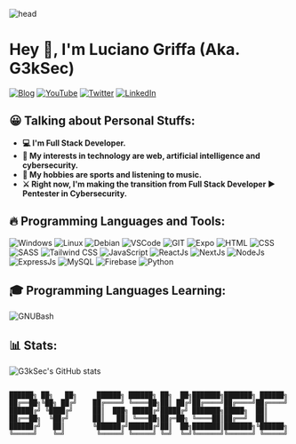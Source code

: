 ![head](https://pbs.twimg.com/profile_banners/1237863390518734848/1684710764/1500x500)

# Hey 👋, I'm Luciano Griffa (Aka. G3kSec)
[![Blog](https://img.shields.io/badge/blog-orange.svg?&style=for-the-badge&logo=blogger&logoColor=white)](https://G3kSec.github.io/)
[![YouTube](https://img.shields.io/badge/youtube-red.svg?&style=for-the-badge&logo=youtube&logoColor=white)](https://www.youtube.com/@G3kSec)
[![Twitter](https://img.shields.io/badge/twitter-blue.svg?&style=for-the-badge&logo=twitter&logoColor=white)](https://twitter.com/G3kSec)
[![LinkedIn](https://img.shields.io/badge/linkedin-blue.svg?&style=for-the-badge&logo=linkedin&logoColor=white)](https://www.linkedin.com/in/lucianogriffa/)

## 😀 Talking about Personal Stuffs:
- **💻 I'm Full Stack Developer.**
- **🤔 My interests in technology are web, artificial intelligence and cybersecurity.**
- **🎸 My hobbies are sports and listening to music.**
- **⚔️ Right now, I'm making the transition from Full Stack Developer ▶️ Pentester in Cybersecurity.**
## 🔥 Programming Languages and Tools:
![Windows](https://img.shields.io/badge/windows-black.svg?&style=for-the-badge&logo=windows&logoColor=blue)
![Linux](https://img.shields.io/badge/Linux-black.svg?&style=for-the-badge&logo=Linux)
![Debian](https://img.shields.io/badge/Debian-black.svg?&style=for-the-badge&logo=debian&logoColor=red)
![VSCode](https://img.shields.io/badge/vscode-black.svg?&style=for-the-badge&logo=visualstudiocode&logoColor=blue)
![GIT](https://img.shields.io/badge/git-black.svg?&style=for-the-badge&logo=git&logoColor=orange)
![Expo](https://img.shields.io/badge/expo-black.svg?&style=for-the-badge&logo=expo&logoColor=white)
![HTML](https://img.shields.io/badge/html-black.svg?&style=for-the-badge&logo=html5&logoColor=orange)
![CSS](https://img.shields.io/badge/css-black.svg?&style=for-the-badge&logo=css3&logoColor=blue)
![SASS](https://img.shields.io/badge/sass-black.svg?&style=for-the-badge&logo=sass&logoColor=pink)
![Tailwind CSS](https://img.shields.io/badge/tailwind-black.svg?&style=for-the-badge&logo=tailwindcss&logoColor=blue)
![JavaScript](https://img.shields.io/badge/javascript-black.svg?&style=for-the-badge&logo=javascript&logoColor=yellow)
![ReactJs](https://img.shields.io/badge/react-black.svg?&style=for-the-badge&logo=react&logoColor=blue)
![NextJs](https://img.shields.io/badge/next.js-black.svg?&style=for-the-badge&logo=next.js&logoColor=white)
![NodeJs](https://img.shields.io/badge/node.js-black.svg?&style=for-the-badge&logo=node.js&logoColor=green)
![ExpressJs](https://img.shields.io/badge/express-black.svg?&style=for-the-badge&logo=express&logoColor=white)
![MySQL](https://img.shields.io/badge/mysql-black.svg?&style=for-the-badge&logo=mysql&logoColor=blue)
![Firebase](https://img.shields.io/badge/firebase-black.svg?&style=for-the-badge&logo=firebase&logoColor=yellow)
![Python](https://img.shields.io/badge/python-black.svg?&style=for-the-badge&logo=python&logoColor=python)
## 🎓 Programming Languages Learning:
![GNUBash](https://img.shields.io/badge/gnubash-black.svg?&style=for-the-badge&logo=gnubash&logoColor=white)
## 📊 Stats:
![G3kSec's GitHub stats](https://github-profile-summary-cards.vercel.app/api/cards/profile-details?username=g3ksec&theme=gruvbox)
<!--
![G3kSec's GitHub stats](https://github-readme-stats.vercel.app/api?username=g3ksec&show_icons=true&theme=gruvbox)
![GitHub Views](https://komarev.com/ghpvc/?username=g3ksec&style=for-the-badge)
[![GitHub Streak](http://github-readme-streak-stats.herokuapp.com?user=lucianogriffa&theme=gruvbox&date_format=j%20M%5B%20Y%5D)](https://git.io/streak-stats)4
-->
```

██████╗ ██╗   ██╗     ██████╗ ██████╗ ██╗  ██╗███████╗███████╗ ██████╗
██╔══██╗╚██╗ ██╔╝    ██╔════╝ ╚════██╗██║ ██╔╝██╔════╝██╔════╝██╔════╝
██████╔╝ ╚████╔╝     ██║  ███╗ █████╔╝█████╔╝ ███████╗█████╗  ██║     
██╔══██╗  ╚██╔╝      ██║   ██║ ╚═══██╗██╔═██╗ ╚════██║██╔══╝  ██║     
██████╔╝   ██║       ╚██████╔╝██████╔╝██║  ██╗███████║███████╗╚██████╗
╚═════╝    ╚═╝        ╚═════╝ ╚═════╝ ╚═╝  ╚═╝╚══════╝╚══════╝ ╚═════╝
                                                                      
```
